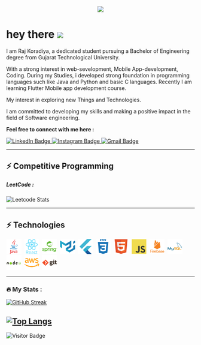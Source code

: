 
<div id="header" align="center">
  <img src="https://media.giphy.com/media/jdPMeyv9rn0hZHh8n9/giphy.gif" width="500"/>
</div>

<h1>
  hey there
  <img src="https://media.giphy.com/media/hvRJCLFzcasrR4ia7z/giphy.gif" width="30px"/>
</h1>

I am Raj Koradiya, a dedicated student pursuing a Bachelor of Engineering degree from Gujarat Technological University.

With a strong interest in web-sevelopment, Mobile App-development, Coding.
During my Studies, i developed strong foundation in programming languages such like Java and Python and basic C languages.
Recently I am learning Flutter Mobile app development course.

My interest in exploring new Things and Technologies.

 I am committed to developing my skills and making a positive impact in the field of Software engineering.

**Feel free to connect with me here :**

<div id="badges">
  <a href="https://www.linkedin.com/in/rajkoradiya/">
    <img src="https://img.shields.io/badge/RajKoradiya-blue?style=for-the-badge&logo=linkedin&logoColor=white" alt="LinkedIn Badge"/>
  </a>
  <a href="https://www.instagram.com/rajkoradiya03/">
    <img src="https://img.shields.io/badge/rajkoradiya03-ff69b4?style=for-the-badge&logo=instagram&logoColor=white" alt="Instagram Badge"/>
  </a>
  <a href="mailto: rajkoradiya003@gmail.com">
    <img src="https://img.shields.io/badge/rajkoradiya003@gmail.com-orange?style=for-the-badge&logo=Gmail&logoColor=white" alt="Gmail Badge"/>
  </a>
</div>

---


## ⚡ Competitive Programming

##### LeetCode :
![Leetcode Stats](https://leetcard.jacoblin.cool/RajKoradiya)

---


## ⚡ Technologies

<div>
  <img src="https://github.com/devicons/devicon/blob/master/icons/java/java-original-wordmark.svg" title="Java" alt="Java" width="40" height="40"/>&nbsp;
  <img src="https://github.com/devicons/devicon/blob/master/icons/react/react-original-wordmark.svg" title="React" alt="React" width="40" height="40"/>&nbsp;
  <img src="https://github.com/devicons/devicon/blob/master/icons/spring/spring-original-wordmark.svg" title="Spring" alt="Spring" width="40" height="40"/>&nbsp;
  <img src="https://github.com/devicons/devicon/blob/master/icons/materialui/materialui-original.svg" title="Material UI" alt="Material UI" width="40" height="40"/>&nbsp;
  <img src="https://github.com/devicons/devicon/blob/master/icons/flutter/flutter-original.svg" title="Flutter" alt="Flutter" width="40" height="40"/>&nbsp;
  <img src="https://github.com/devicons/devicon/blob/master/icons/css3/css3-plain-wordmark.svg"  title="CSS3" alt="CSS" width="40" height="40"/>&nbsp;
  <img src="https://github.com/devicons/devicon/blob/master/icons/html5/html5-original.svg" title="HTML5" alt="HTML" width="40" height="40"/>&nbsp;
  <img src="https://github.com/devicons/devicon/blob/master/icons/javascript/javascript-original.svg" title="JavaScript" alt="JavaScript" width="40" height="40"/>&nbsp;
  <img src="https://github.com/devicons/devicon/blob/master/icons/firebase/firebase-plain-wordmark.svg" title="Firebase" alt="Firebase" width="40" height="40"/>&nbsp;
  <img src="https://github.com/devicons/devicon/blob/master/icons/mysql/mysql-original-wordmark.svg" title="MySQL"  alt="MySQL" width="40" height="40"/>&nbsp;
  <img src="https://github.com/devicons/devicon/blob/master/icons/nodejs/nodejs-original-wordmark.svg" title="NodeJS" alt="NodeJS" width="40" height="40"/>&nbsp;
  <img src="https://github.com/devicons/devicon/blob/master/icons/amazonwebservices/amazonwebservices-plain-wordmark.svg" title="AWS" alt="AWS" width="40" height="40"/>&nbsp;
  <img src="https://github.com/devicons/devicon/blob/master/icons/git/git-original-wordmark.svg" title="Git" **alt="Git" width="40" height="40"/>
</div>


---

### :fire: My Stats :

[![GitHub Streak](http://github-readme-streak-stats.herokuapp.com?user=RajKoradiya&theme=dark&background=000000)](https://git.io/streak-stats)

[![Top Langs](https://github-readme-stats.vercel.app/api/top-langs/?username=RajKoradiya&layout=compact&theme=vision-friendly-dark)](https://github.com/anuraghazra/github-readme-stats)
--
![Visitor Badge](https://visitor-badge.laobi.icu/badge?page_id=RajKoradiya.RajKoradiya)
